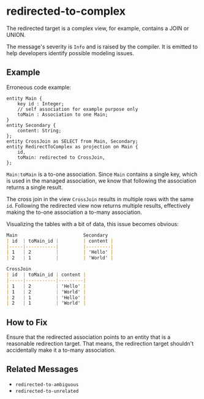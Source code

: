 # redirected-to-complex

The redirected target is a complex view, for example, contains a JOIN or UNION.

The message's severity is `Info` and is raised by the compiler.
It is emitted to help developers identify possible modeling issues.

## Example

Erroneous code example:

```cds
entity Main {
    key id : Integer;
    // self association for example purpose only
    toMain : Association to one Main;
}
entity Secondary {
    content: String;
};
entity CrossJoin as SELECT from Main, Secondary;
entity RedirectToComplex as projection on Main {
    id,
    toMain: redirected to CrossJoin,
};
```

`Main:toMain` is a to-one association.  Since `Main` contains a single key,
which is used in the managed association, we know that following the
association returns a single result.

The cross join in the view `CrossJoin` results in multiple rows with the same
`id`.  Following the redirected view now returns multiple results, effectively
making the to-one association a to-many association.

Visualizing the tables with a bit of data, this issue becomes obvious:

```markdown
Main                        Secondary
| id  | toMain_id |         | content |
|-----|-----------|         |---------|
| 1   | 2         |         | 'Hello' |
| 2   | 1         |         | 'World' |

CrossJoin
| id  | toMain_id | content |
|-----|-----------|---------|
| 1   | 2         | 'Hello' |
| 1   | 2         | 'World' |
| 2   | 1         | 'Hello' |
| 2   | 1         | 'World' |
```

## How to Fix

Ensure that the redirected association points to an entity that is a reasonable
redirection target.  That means, the redirection target shouldn't accidentally
make it a to-many association.

## Related Messages

- `redirected-to-ambiguous`
- `redirected-to-unrelated`
